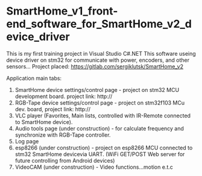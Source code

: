 # SmartHome_v1_front-end_software_for_SmartHome_v2_device_driver
This is my first training project in Visual Studio C#.NET
This software useing device driver on stm32 for communicate with power, encoders, and other sensors... Project placed: https://gitlab.com/sergiklutsk/SmartHome_v2

Application main tabs:
1. SmartHome device settings/control page - project on stm32 MCU development board. project link: http://
2. RGB-Tape device settings/control page - project on stm32f103 MCu dev. board, project link: http://
3. VLC player (Favorites, Main lists, controlled with IR-Remote connected to SmartHome device).
4. Audio tools page (under construction) - for calculate frequency and synchronize with RGB-Tape controller.
5. Log page
6. esp8266 (under construction) - project on esp8266 MCU connected to stm32 SmartHome devicevia UART. (WiFi GET/POST Web server for future controlling from Android devices)
7. VideoCAM (under construction) - Video functions...motion e.t.c

